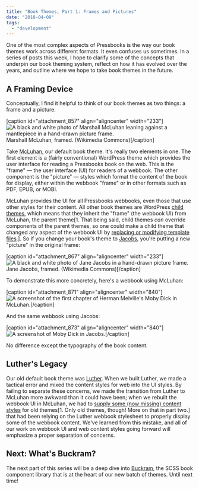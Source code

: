 ```yaml
---
title: "Book Themes, Part 1: Frames and Pictures"
date: "2018-04-09"
tags: 
  - "development"
---
```


One of the most complex aspects of Pressbooks is the way our book themes work across different formats. It even confuses us sometimes. In a series of posts this week, I hope to clarify some of the concepts that underpin our book theming system, reflect on how it has evolved over the years, and outline where we hope to take book themes in the future.

## A Framing Device

Conceptually, I find it helpful to think of our book themes as two things: a frame and a picture.

[caption id="attachment\_857" align="aligncenter" width="233"]![A black and white photo of Marshall McLuhan leaning against a mantlepiece in a hand-drawn picture frame.](/images/mcluhan-233x300.png) Marshall McLuhan, framed. (Wikimedia Commons)[/caption]

Take [McLuhan](https://github.com/pressbooks/pressbooks-book/), our default book theme. It's really two elements in one. The first element is a (fairly conventional) WordPress theme which provides the user interface for reading a Pressbooks book on the web. This is the "frame" — the user interface (UI) for readers of a webbook. The other component is the "picture" — styles which format the content of the book for display, either within the webbook "frame" or in other formats such as PDF, EPUB, or MOBI.

McLuhan provides the UI for all Pressbooks webbooks, even those that use other styles for their content. All other book themes are WordPress [child themes](https://codex.wordpress.org/Child_Themes), which means that they inherit the "frame" (the webbook UI) from McLuhan, the parent theme[1. That being said, child themes _can_ override components of the parent themes, so one could make a child theme that changed any aspect of the webbook UI by [replacing or modifying template files](https://codex.wordpress.org/Child_Themes#Template_Files).]. So if you change your book's theme to [Jacobs](https://github.com/pressbooks/pressbooks-jacobs/), you're putting a new "picture" in the original frame:

[caption id="attachment\_867" align="aligncenter" width="233"]![A black and white photo of Jane Jacobs in a hand-drawn picture frame.](/images/jacobs-233x300.png) Jane Jacobs, framed. (Wikimedia Commons)[/caption]

To demonstrate this more concretely, here's a webbook using McLuhan:

[caption id="attachment\_871" align="aligncenter" width="840"]![A screenshot of the first chapter of Herman Melville's ](/images/mcluhan-webbook-1024x524.png) Moby Dick in McLuhan.[/caption]

And the same webbook using Jacobs:

[caption id="attachment\_873" align="aligncenter" width="840"]![A screenshot of ](/images/jacobs-webbook-1024x524.png) Moby Dick in Jacobs.[/caption]

No difference except the typography of the book content.

## Luther's Legacy

Our old default book theme was [Luther](https://github.com/pressbooks/pressbooks-luther/). When we built Luther, we made a tactical error and mixed the content styles for web into the UI styles. By failing to separate these concerns, we made the transition from Luther to McLuhan more awkward than it could have been; when we rebuilt the webbook UI in McLuhan, we had to [supply some (now missing) content styles](https://github.com/pressbooks/pressbooks-book/pull/163) for old themes[1. Only old themes, though! More on that in part two.] that had been relying on the Luther webbook stylesheet to properly display some of the webbook content. We've learned from this mistake, and all of our work on webbook UI and web content styles going forward will emphasize a proper separation of concerns.

## Next: What's Buckram?

The next part of this series will be a deep dive into [Buckram](https://github.com/pressbooks/buckram/), the SCSS book component library that is at the heart of our new batch of themes. Until next time!
